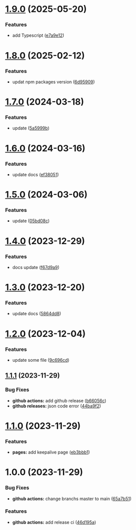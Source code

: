 # [1.9.0](https://github.com/busyhe/frontend-interview/compare/v1.8.0...v1.9.0) (2025-05-20)


### Features

* add Typescript ([e7a9e12](https://github.com/busyhe/frontend-interview/commit/e7a9e12c3da78c41bdd7b9f38c2d11b934d448eb))

# [1.8.0](https://github.com/busyhe/frontend-interview/compare/v1.7.0...v1.8.0) (2025-02-12)


### Features

* updat npm packages version ([6d95909](https://github.com/busyhe/frontend-interview/commit/6d9590978564a2969eb7c4add04f3c1fc22ef53e))

# [1.7.0](https://github.com/busyhe/frontend-interview/compare/v1.6.0...v1.7.0) (2024-03-18)


### Features

* update ([5a5999b](https://github.com/busyhe/frontend-interview/commit/5a5999bf871fab81f5ce6b636c22b88f6e48ed6e))

# [1.6.0](https://github.com/busyhe/frontend-interview/compare/v1.5.0...v1.6.0) (2024-03-16)


### Features

* update docs ([ef38051](https://github.com/busyhe/frontend-interview/commit/ef3805139814bf8b9c2f344e35904e9a97d0c5c7))

# [1.5.0](https://github.com/busyhe/frontend-interview/compare/v1.4.0...v1.5.0) (2024-03-06)


### Features

* update ([05bd08c](https://github.com/busyhe/frontend-interview/commit/05bd08cfee2cf7ab1e945591e93667552545228e))

# [1.4.0](https://github.com/busyhe/frontend-interview/compare/v1.3.0...v1.4.0) (2023-12-29)


### Features

* docs update ([f67d9a9](https://github.com/busyhe/frontend-interview/commit/f67d9a9614e74d31510015626168e09effe8ad08))

# [1.3.0](https://github.com/busyhe/frontend-interview/compare/v1.2.0...v1.3.0) (2023-12-20)


### Features

* update docs ([5864dd8](https://github.com/busyhe/frontend-interview/commit/5864dd85b23ddaac2ddf2e4c8280d4d3d6a9ea6b))

# [1.2.0](https://github.com/busyhe/frontend-interview/compare/v1.1.1...v1.2.0) (2023-12-04)


### Features

* update some file ([9c696cd](https://github.com/busyhe/frontend-interview/commit/9c696cde782bdfcb12c7802c3e71e1dbf7564c0c))

## [1.1.1](https://github.com/busyhe/frontend-interview/compare/v1.1.0...v1.1.1) (2023-11-29)


### Bug Fixes

* **github actions:** add github release ([b66056c](https://github.com/busyhe/frontend-interview/commit/b66056c9d071ac65c82de1e6ec30452962104f97))
* **github releases:** json code error ([44ba9f2](https://github.com/busyhe/frontend-interview/commit/44ba9f2efd7e9c67224a420992204ddf7691155c))

# [1.1.0](https://github.com/busyhe/frontend-interview/compare/v1.0.0...v1.1.0) (2023-11-29)


### Features

* **pages:** add keepalive page ([eb3bbb1](https://github.com/busyhe/frontend-interview/commit/eb3bbb1d5ace18b794f490d1bca5373c35dac8d8))

# 1.0.0 (2023-11-29)


### Bug Fixes

* **github actions:** change branchs master to main ([65a7b51](https://github.com/busyhe/frontend-interview/commit/65a7b51e8c3fd474cac2d20dc243bf6ddab30727))


### Features

* **github actions:** add release ci ([46d195a](https://github.com/busyhe/frontend-interview/commit/46d195a1f433af716190a12c2ff5930a3688d946))

